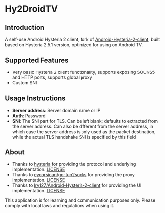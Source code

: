 # Hy2DroidTV

## Introduction

A self-use Android Hysteria 2 client, fork of [Android-Hysteria-2-client](https://github.com/lry127/Android-Hysteria-2-client), built based on Hysteria 2.5.1 version, optimized for using on Android TV.

## Supported Features

- Very basic Hysteria 2 client functionality, supports exposing SOCKS5 and HTTP ports, supports global proxy
- Custom SNI

## Usage Instructions

- **Server address**: Server domain name or IP
- **Auth**: Password
- **SNI**: The SNI part for TLS. Can be left blank; defaults to extracted from the server address. Can also be different from the server address, in which case the server address is only used as the packet destination, while the actual TLS handshake SNI is specified by this field

## About

- Thanks to [hysteria](https://github.com/apernet/hysteria) for providing the protocol and underlying implementation. [LICENSE](https://github.com/apernet/hysteria/blob/master/LICENSE.md)
- Thanks to [eycorsican/go-tun2socks](https://github.com/eycorsican/go-tun2socks) for providing the proxy implementation. [LICENSE](https://github.com/eycorsican/go-tun2socks/blob/master/LICENSE)
- Thanks to [lry127/Android-Hysteria-2-client](https://github.com/lry127/Android-Hysteria-2-client) for providing the UI implementation. [LICENSE](https://github.com/lry127/Android-Hysteria-2-client/blob/main/LICENSE)

This application is for learning and communication purposes only. Please comply with local laws and regulations when using it.
